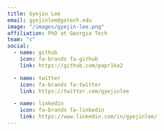 ```yaml
---
title: Gyejin Lee
email: gyejinlee@gatech.edu
image: "/images/gyejin-lee.png"
affiliation: PhD at Georgia Tech
team: "c"
social:
  - name: github
    icon: fa-brands fa-github
    link: https://github.com/papr1ka2

  - name: twitter
    icon: fa-brands fa-twitter
    link: https://twitter.com/gyejinlee

  - name: linkedin
    icon: fa-brands fa-linkedin
    link: https://www.linkedin.com/in/gyejinlee/
---
```

